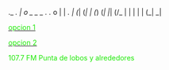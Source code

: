 


                                                           
 ._   _.   _|  o   _    _         _   ._  ._  o  |  |   _. 
 |   (_|  (_|  |  (_)  (_|  |_|  (/_  |   |   |  |  |  (_| 
                        _|                                 






                                                                                                        

                                                                                                                                                    	  
<p>
<p>
<a href="http://giss.tv:8001/guerrillaradio.ogg"><div><font color="#1ee907">opcion 1</font></div></a>
<p>
<a href="https://guerrillaradio.github.io/prendelaradio/"><div><font color="#1ee907">opcion 2</font></div></a>
<p>
<p>
<div><font color="#1ee907">107.7 FM Punta de lobos y alrededores</font></div>
 
